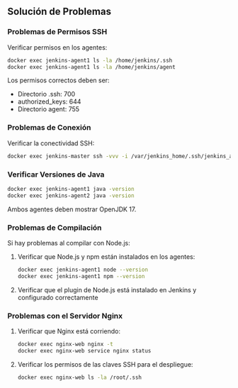 ## Solución de Problemas

### Problemas de Permisos SSH
Verificar permisos en los agentes:
```bash
docker exec jenkins-agent1 ls -la /home/jenkins/.ssh
docker exec jenkins-agent1 ls -la /home/jenkins/agent
```

Los permisos correctos deben ser:
- Directorio .ssh: 700
- authorized_keys: 644
- Directorio agent: 755

### Problemas de Conexión
Verificar la conectividad SSH:
```bash
docker exec jenkins-master ssh -vvv -i /var/jenkins_home/.ssh/jenkins_agent_key jenkins@jenkins-agent1
```

### Verificar Versiones de Java
```bash
docker exec jenkins-agent1 java -version
docker exec jenkins-agent2 java -version
```
Ambos agentes deben mostrar OpenJDK 17.

### Problemas de Compilación

Si hay problemas al compilar con Node.js:
1. Verificar que Node.js y npm están instalados en los agentes:
   ```bash
   docker exec jenkins-agent1 node --version
   docker exec jenkins-agent1 npm --version
   ```
2. Verificar que el plugin de Node.js está instalado en Jenkins y configurado correctamente

### Problemas con el Servidor Nginx

1. Verificar que Nginx está corriendo:
   ```bash
   docker exec nginx-web nginx -t
   docker exec nginx-web service nginx status
   ```
2. Verificar los permisos de las claves SSH para el despliegue:
   ```bash
   docker exec nginx-web ls -la /root/.ssh
   ```

   
